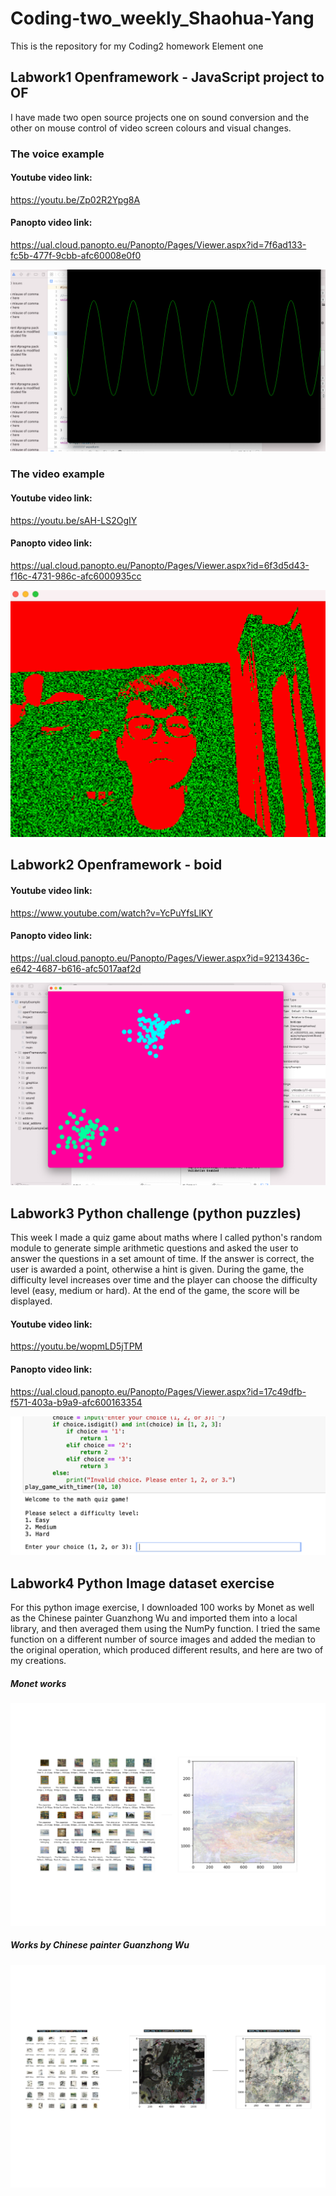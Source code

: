 # Coding-two_weekly_Shaohua-Yang

This is the repository for my Coding2 homework Element one

## Labwork1 Openframework - JavaScript project to OF

I have made two open source projects one on sound conversion and the other on mouse control of video screen colours and visual changes.

### The voice example

#### Youtube video link:

https://youtu.be/Zp02R2Ypg8A

#### Panopto video link:

https://ual.cloud.panopto.eu/Panopto/Pages/Viewer.aspx?id=7f6ad133-fc5b-477f-9cbb-afc60008e0f0

![Cow1](https://github.com/yrrrng/Coding-two_weekly_Shaohua-Yang/raw/main/coding%20two%20image/1.png "Cow1")

### The video example

#### Youtube video link:

https://youtu.be/sAH-LS2OgIY

#### Panopto video link:

https://ual.cloud.panopto.eu/Panopto/Pages/Viewer.aspx?id=6f3d5d43-f16c-4731-986c-afc6000935cc

![Cow2](https://github.com/yrrrng/Coding-two_weekly_Shaohua-Yang/raw/main/coding%20two%20image/2.png "Cow2")


## Labwork2 Openframework - boid

#### Youtube video link:

https://www.youtube.com/watch?v=YcPuYfsLlKY

#### Panopto video link:

https://ual.cloud.panopto.eu/Panopto/Pages/Viewer.aspx?id=9213436c-e642-4687-b616-afc5017aaf2d

![Cow3](https://github.com/yrrrng/Coding-two_weekly_Shaohua-Yang/raw/main/coding%20two%20image/3.png "Cow3")


## Labwork3 Python challenge (python puzzles)

This week I made a quiz game about maths where I called python's random module to generate simple arithmetic questions and asked the user to answer the questions in a set amount of time. If the answer is correct, the user is awarded a point, otherwise a hint is given. During the game, the difficulty level increases over time and the player can choose the difficulty level (easy, medium or hard). At the end of the game, the score will be displayed.

#### Youtube video link:

https://youtu.be/wopmLD5jTPM

#### Panopto video link:

https://ual.cloud.panopto.eu/Panopto/Pages/Viewer.aspx?id=17c49dfb-f571-403a-b9a9-afc600163354

![Cow4](https://github.com/yrrrng/Coding-two_weekly_Shaohua-Yang/raw/main/coding%20two%20image/4.png "Cow4")


## Labwork4 Python Image dataset exercise

For this python image exercise, I downloaded 100 works by Monet as well as the Chinese painter Guanzhong Wu and imported them into a local library, and then averaged them using the NumPy function. I tried the same function on a different number of source images and added the median to the original operation, which produced different results, and here are two of my creations.

##### Monet works 

![Cow5](https://github.com/yrrrng/Coding-two_weekly_Shaohua-Yang/raw/main/coding%20two%20image/5.png "Cow5")

##### Works by Chinese painter Guanzhong Wu

![Cow6](https://github.com/yrrrng/Coding-two_weekly_Shaohua-Yang/raw/main/coding%20two%20image/6.png "Cow6")


